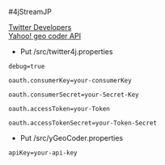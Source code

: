 #4jStreamJP

[Twitter Developers](https://dev.twitter.com/)  
[Yahoo! geo coder API](http://developer.yahoo.co.jp/webapi/map/openlocalplatform/v1/geocoder.html)

* Put /src/twitter4j.properties

`debug=true` 

`oauth.consumerKey=your-consumerKey` 

`oauth.consumerSecret=your-Secret-Key` 

`oauth.accessToken=your-Token` 

`oauth.accessTokenSecret=your-Token-Secret` 


* Put /src/yGeoCoder.properties  

`apiKey=your-api-key`
